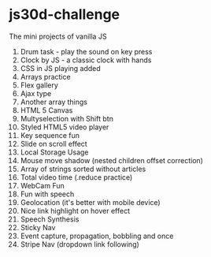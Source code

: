# js30d-challenge

The mini projects of vanilla JS

1. Drum task - play the sound on key press
2. Clock by JS - a classic clock with hands
3. CSS in JS playing added
4. Arrays practice
5. Flex gallery
6. Ajax type
7. Another array things
8. HTML 5 Canvas
9. Multyselection with Shift btn
10. Styled HTML5 video player
11. Key sequence fun
12. Slide on scroll effect
13. Local Storage Usage
14. Mouse move shadow (nested children offset correction)
15. Array of strings sorted without articles
16. Total video time (.reduce practice)
17. WebCam Fun
18. Fun with speech
19. Geolocation (it's better with mobile device)
20. Nice link highlight on hover effect
21. Speech Synthesis
22. Sticky Nav
23. Event capture, propagation, bobbling and once
24. Stripe Nav (dropdown link following)
